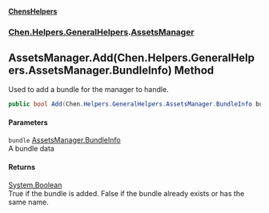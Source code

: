 
#### [ChensHelpers](./index 'index')

### [Chen.Helpers.GeneralHelpers](./Chen-Helpers-GeneralHelpers 'Chen.Helpers.GeneralHelpers').[AssetsManager](./Chen-Helpers-GeneralHelpers-AssetsManager 'Chen.Helpers.GeneralHelpers.AssetsManager')

## AssetsManager.Add(Chen.Helpers.GeneralHelpers.AssetsManager.BundleInfo) Method
Used to add a bundle for the manager to handle.  
```csharp
public bool Add(Chen.Helpers.GeneralHelpers.AssetsManager.BundleInfo bundle);
```

#### Parameters
<a name='Chen-Helpers-GeneralHelpers-AssetsManager-Add(Chen-Helpers-GeneralHelpers-AssetsManager-BundleInfo)-bundle'></a>
`bundle` [AssetsManager.BundleInfo](./Chen-Helpers-GeneralHelpers-AssetsManager-BundleInfo 'Chen.Helpers.GeneralHelpers.AssetsManager.BundleInfo')  
A bundle data  
  

#### Returns
[System.Boolean](https://docs.microsoft.com/en-us/dotnet/api/System.Boolean 'System.Boolean')  
True if the bundle is added. False if the bundle already exists or has the same name.  
